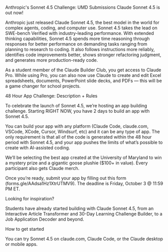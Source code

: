 Anthropic's Sonnet 4.5 Challenge: UMD Submissions
Claude Sonnet 4.5 is out now!

Anthropic just released Claude Sonnet 4.5, the best model in the world for complex agents, coding, and computer use. Sonnet 4.5 takes the lead on SWE-bench Verified with industry-leading performance. With extended thinking capabilities, Sonnet 4.5 spends more time reasoning through responses for better performance on demanding tasks ranging from planning to research to coding. It also follows instructions more reliably, identifies code improvements better, shows stronger refactoring judgment, and generates more production-ready code.

As a student member of the Claude Builder Club, you get access to Claude Pro. While using Pro, you can also now use Claude to create and edit Excel spreadsheets, documents, PowerPoint slide decks, and PDFs — this will be a game changer for school projects.

48 Hour App Challenge: Description + Rules

To celebrate the launch of Sonnet 4.5, we’re hosting an app building challenge. Starting RIGHT NOW, you have 2 days to build an app with Sonnet 4.5. 

You can build your app with any platform (Claude Code, claude.com, VSCode, XCode, Cursor, Windsurf, etc) and it can be any type of app. The only requirement is that all of the code is generated within the 48 hour period with Sonnet 4.5, and your app pushes the limits of what’s possible to create with AI-assisted coding.

We’ll be selecting the best app created at the University of Maryland to win a mystery prize and a gigantic goose plushie ($100+ in value). Every participant also gets Claude merch.

Once you’re ready, submit your app by filling out this form (forms.gle/AAdsa1Hz1XtrUTMV9). The deadline is Friday, October 3 @ 11:59 PM ET.

Looking for inspiration?

Students have already started building with Claude Sonnet 4.5, from an Interactive Article Transformer and 30-Day Learning Challenge Builder, to a Job Application Decoder and beyond.

How to get started

You can try Sonnet 4.5 on claude.com, Claude Code, or the Claude desktop or mobile apps.